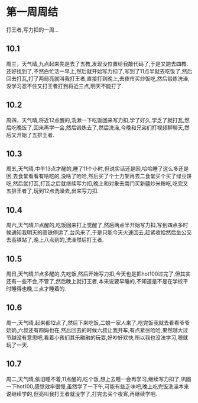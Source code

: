 # 第一周周结
  打王者,写力扣的一周...
## 10.1
  周三，天气晴,九点起来先是去了五教,发现没位置给我敲代码了,于是又跑去四教.还好找到了,不然白忙活一早上,然后就开始写力扣了,写到了11点半就去吃饭了,然后回去打瓦,打了两局亮就叫我打王者,直接打到晚上,去夜市买炒饭吃,然后锻炼洗澡,没学习忍不住又打王者打到将近三点,明天不能打了.
## 10.2
  周四，天气晴,将近12点醒的,洗漱一下吃饭回来写力扣,学了好久,学乏了就打瓦,然后吃晚饭了,回来再学一会,然后锻炼去了,然后洗澡,今晚和兄弟们打视频聊聊天,然后又开始了五排王者.
## 10.3
  周五,天气晴,中午13点才醒的,睡了11个小时,但说实话还是困,哈哈睡了这么多还是困,去食堂看看有啥吃的,没啥了哈哈,然后买了个士力架再去二食堂买个买了绿豆饼吃,然后就打瓦,打瓦之后就继续写力扣,晚上和对象去南门买新疆炒米粉吃,吃完又五排王者了,玩到12点洗澡去,出来写力扣.
## 10.4
  周六,天气晴,11点醒的,吃饭回来打上觉醒了,然后两点半开始写力扣,写到四点多时候通知我明天的高铁停运了,台风来了,于是只能今天火速回去,赶紧收拾然后坐公交去高铁站了,晚上八点到的,洗澡然后打王者.
## 10.5
  周日,天气晴,11点多醒的,先吃饭,然后开始写力扣,今天也是把hot100过完了,但其实还有一些不会,不管了,然后晚上就打王者,本来说要早睡的,不知道是不是在学校平时睡得也晚,三点才睡着的.
## 10.6
  周一,天气晴,起来都12点了,然后下来吃饭,二娘一家人来了,吃完饭我就去看看爷爷奶奶,六叔还有四妈也在,然后回去的时候六叔让我开车,有点紧张哈哈,果然越大过节越没有意思吧,看着小孩们其乐融融的玩耍,好吵好欢快,所以我也没法学习,嗯就玩了一天.
## 10.7
  周二,天气晴,依旧睡不着,11点醒的,吃个饭,想上去睡一会再学习,继续写力扣了,巩固一下hot100,感觉效率很慢,虽然学了一下午,可能有些乏味吧,晚上吃完饭洗澡本来说继续学的,但亮叫我打王者就没学了,打完去买个夜宵,再继续学吧.